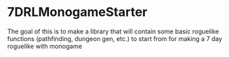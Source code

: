 # 7DRLMonogameStarter
The goal of this is to make a library that will contain some basic roguelike functions (pathfinding, dungeon gen, etc.) to start from for making a 7 day roguelike with monogame 
